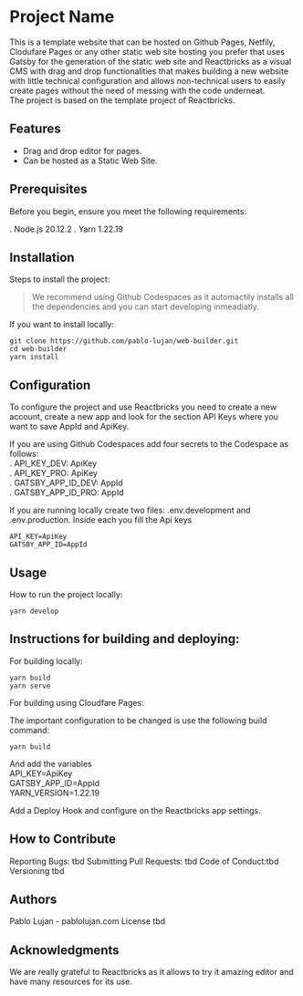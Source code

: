 # Project Name

This is a template website that can be hosted on Github Pages, Netfily, Clodufare Pages or any other static web site hosting you prefer that uses Gatsby for the generation of the static web site and Reactbricks as a visual CMS with drag and drop functionalities that makes building a new website with little technical configuration and allows non-technical users to easily create pages without the need of messing with the code underneat.   
The project is based on the template project of Reactbricks.  

## Features
- Drag and drop editor for pages.  
- Can be hosted as a Static Web Site.  

## Prerequisites
Before you begin, ensure you meet the following requirements:

. Node.js 20.12.2
. Yarn 1.22.19

## Installation
Steps to install the project:  

> We recommend using Github Codespaces as it automactily installs all the dependencies and you can start developing inmeadiatly.

If you want to install locally:   

```
git clone https://github.com/pablo-lujan/web-builder.git
cd web-builder
yarn install
```

## Configuration
To configure the project and use Reactbricks you need to create a new account, create a new app and look for the section API Keys where you want to save AppId and ApiKey.

If you are using Github Codespaces add four secrets to the Codespace as follows:  
. API_KEY_DEV: ApiKey  
. API_KEY_PRO: ApiKey  
. GATSBY_APP_ID_DEV: AppId  
. GATSBY_APP_ID_PRO: AppId  

If you are running locally create two files: 
.env.development and .env.production. Inside each you fill the Api keys
```
API_KEY=ApiKey
GATSBY_APP_ID=AppId
```


## Usage
How to run the project locally:
```
yarn develop
```
## Instructions for building and deploying:

For building locally:

```
yarn build
yarn serve
```

For building using Cloudfare Pages:

The important configuration to be changed is use the following build command:
```
yarn build
```
And add the variables  
API_KEY=ApiKey  
GATSBY_APP_ID=AppId  
YARN_VERSION=1.22.19  

Add a Deploy Hook and configure on the Reactbricks app settings.

## How to Contribute
Reporting Bugs: tbd
Submitting Pull Requests: tbd
Code of Conduct:tbd
Versioning
tbd

## Authors
Pablo Lujan - pablolujan.com
License
tbd

## Acknowledgments

We are really grateful to Reactbricks as it allows to try it amazing editor and have many resources for its use.

